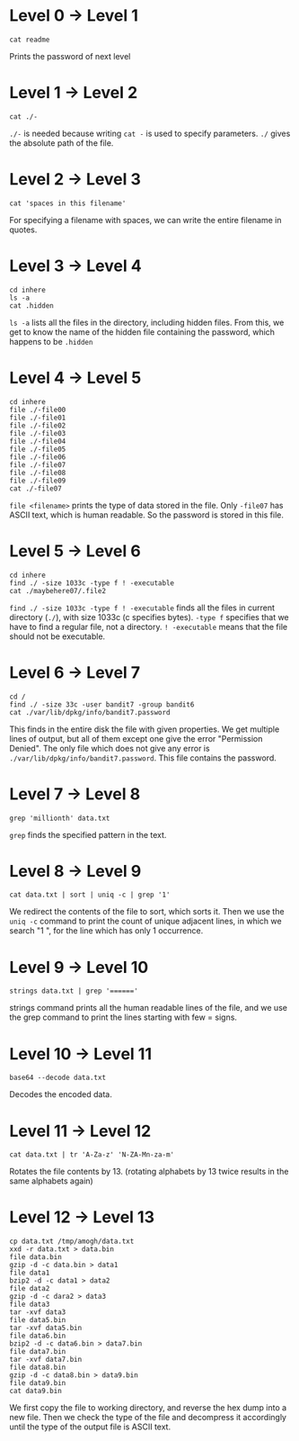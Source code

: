 # Level 0 -> Level 1

```
cat readme
```
Prints the password of next level

# Level 1 -> Level 2
```
cat ./-
``` 

```./-``` is needed because writing ```cat -``` is used to specify parameters. ```./``` gives the absolute path of the file.

# Level 2 -> Level 3
```
cat 'spaces in this filename'
```

For specifying a filename with spaces, we can write the entire filename in quotes.

# Level 3 -> Level 4

```
cd inhere
ls -a
cat .hidden
```

```ls -a``` lists all the files in the directory, including hidden files. From this, we get to know the name of the hidden file containing the password, which happens to be ```.hidden```

# Level 4 -> Level 5

```
cd inhere
file ./-file00
file ./-file01
file ./-file02
file ./-file03
file ./-file04
file ./-file05
file ./-file06
file ./-file07
file ./-file08
file ./-file09
cat ./-file07
```

```file <filename>``` prints the type of data stored in the file. Only ```-file07``` has ASCII text, which is human readable. So the password is stored in this file.

# Level 5 -> Level 6

```
cd inhere
find ./ -size 1033c -type f ! -executable
cat ./maybehere07/.file2
```

```find ./ -size 1033c -type f ! -executable``` finds all the files in current directory (```./```), with size 1033c (c specifies bytes). ```-type f``` specifies that we have to find a regular file, not a directory. ```! -executable``` means that the file should not be executable. 

# Level 6 -> Level 7
```
cd /
find ./ -size 33c -user bandit7 -group bandit6
cat ./var/lib/dpkg/info/bandit7.password
```

This finds in the entire disk the file with given properties. We get multiple lines of output, but all of them except one give the error "Permission Denied". The only file which does not give any error is ```./var/lib/dpkg/info/bandit7.password```. This file contains the password.

# Level 7 -> Level 8
```
grep 'millionth' data.txt
```

```grep``` finds the specified pattern in the text.

# Level 8 -> Level 9
```
cat data.txt | sort | uniq -c | grep '1'
```

We redirect the contents of the file to sort, which sorts it. Then we use the ```uniq -c``` command to print the count of unique adjacent lines, in which we search "1 ", for the line which has only 1 occurrence.

# Level 9 -> Level 10
```
strings data.txt | grep '======'
```
strings command prints all the human readable lines of the file, and we use the grep command to print the lines starting with few = signs.

# Level 10 -> Level 11
```
base64 --decode data.txt
```

Decodes the encoded data.

# Level 11 -> Level 12
```
cat data.txt | tr 'A-Za-z' 'N-ZA-Mn-za-m'
```
Rotates the file contents by 13. (rotating alphabets by 13 twice results in the same alphabets again)

# Level 12 -> Level 13
```
cp data.txt /tmp/amogh/data.txt
xxd -r data.txt > data.bin
file data.bin
gzip -d -c data.bin > data1
file data1
bzip2 -d -c data1 > data2
file data2
gzip -d -c dara2 > data3
file data3
tar -xvf data3
file data5.bin
tar -xvf data5.bin
file data6.bin
bzip2 -d -c data6.bin > data7.bin
file data7.bin
tar -xvf data7.bin
file data8.bin
gzip -d -c data8.bin > data9.bin
file data9.bin
cat data9.bin
```
We first copy the file to working directory, and reverse the hex dump into a new file. Then we check the type of the file and decompress it accordingly until the type of the output file is ASCII text.
